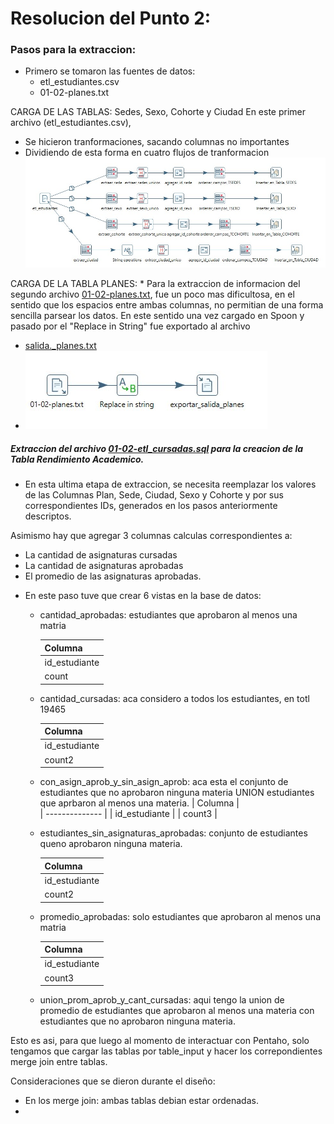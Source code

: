 # Resolucion del Punto 2: 
### Pasos para la extraccion: 

+ Primero se tomaron las fuentes de datos: 
    - etl_estudiantes.csv 
    - 01-02-planes.txt

CARGA DE LAS TABLAS: Sedes, Sexo, Cohorte y Ciudad
En este primer archivo (etl_estudiantes.csv), 
* Se hicieron tranformaciones, sacando columnas no importantes
* Dividiendo de esta forma en cuatro flujos de tranformacion
![extraccion de datos de las Tablas Sedes, Sexo Cohorte y Ciudad](img/extraccion-tablas-primarias.jpg)

CARGA DE LA TABLA PLANES: 
    * Para la extraccion de informacion del segundo archivo [01-02-planes.txt](data/01-02-planes.txt), fue un poco mas dificultosa, en el sentido que los espacios entre ambas columnas, no permitian de una forma sencilla parsear los datos. 
En este sentido una vez cargado en Spoon y pasado por el "Replace in String" fue exportado al archivo 
- [salida._planes.txt](data/salida_planes.txt) 
- ![Extraccion en Spoon](img/extraccion-tabla-planes.jpg)

##### Extraccion del archivo [01-02-etl_cursadas.sql](data/01-02-etl_cursadas.sql) para la creacion de la Tabla Rendimiento Academico.

+ En esta ultima etapa de extraccion, se necesita reemplazar los valores de las Columnas Plan, Sede, Ciudad, Sexo y Cohorte y  por sus correspondientes IDs, generados en los pasos anteriormente descriptos. 

Asimismo hay que agregar 3 columnas calculas correspondientes a: 
- La cantidad de asignaturas cursadas
- La cantidad de asignaturas aprobadas
- El promedio de las asignaturas aprobadas. 

+ En este paso tuve que crear 6 vistas en la base de datos:     
    - cantidad_aprobadas: estudiantes que aprobaron al menos una matria

        |    Columna     |    
        | -------------- |
        | id_estudiante  |
        |    count       |
    - cantidad_cursadas: aca considero a todos los estudiantes, en totl 19465

        |    Columna     |    
        | -------------- |
        | id_estudiante  |
        |    count2      |
    - con_asign_aprob_y_sin_asign_aprob: aca esta el conjunto de estudiantes que no aprobaron ninguna materia UNION estudiantes que aprbaron al menos una materia. 
        |    Columna     |    
        | -------------- |
        | id_estudiante  |
        |    count3      |
    - estudiantes_sin_asignaturas_aprobadas: conjunto de estudiantes queno aprobaron ninguna materia. 

        |    Columna     |
        | -------------- |
        | id_estudiante  |
        |    count2      |

    - promedio_aprobadas: solo estudiantes que aprobaron al menos una matria

        |    Columna     |
        | -------------- |
        | id_estudiante  |
        |    count3      |

    - union_prom_aprob_y_cant_cursadas: aqui tengo la union de promedio de estudiantes que aprobaron al menos una materia con estudiantes que no aprobaron ninguna materia. 

Esto es asi, para que luego al momento de interactuar con Pentaho, solo tengamos que cargar las tablas por table_input y hacer los correpondientes merge join entre tablas. 

Consideraciones que se dieron durante el diseño:
-  En los merge join: ambas tablas debian estar ordenadas. 
-  

